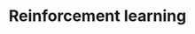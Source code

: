 ---
layout: posts_by_category
categories: RL
title: Reinforcement learning
permalink: /category/RL
---